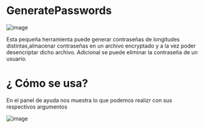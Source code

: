 # GeneratePasswords
![image](https://github.com/DsRojo1155/GeneratePasswords/assets/134982179/c87c0ab9-5c3b-4be5-a046-3846551ebe5a)

Esta pequeña herramienta puede generar contraseñas de longitudes distintas,almacenar contraseñas en un archivo encryptado  y a la vez poder desencriptar dicho archivo. Adicional se puede eliminar la contraseña de un usuario.

# ¿ Cómo se usa?
En el panel de ayuda nos muestra lo que podemos realizr con sus respectivos argumentos

![image](https://github.com/DsRojo1155/GeneratePasswords/assets/134982179/dec142bd-32bb-421f-8d75-32992a028f2e)
